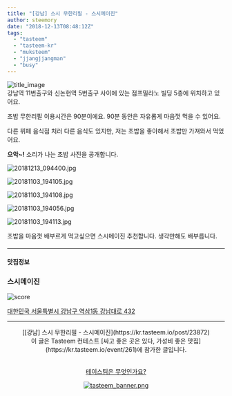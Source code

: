 ```yaml
---
title: "[강남] 스시 무한리필 - 스시메이진"
author: steemory
date: "2018-12-13T08:48:12Z"
tags:
  - "tasteem"
  - "tasteem-kr"
  - "muksteem"
  - "jjangjjangman"
  - "busy"
---
```

![title_image](https://static.tasteem.io/uploads/3843/post/23872/content_02a0a8db-10b8-437a-ac58-437c65aee9d8.jpeg)
<br/>
강남역 11번출구와 신논현역 5번출구 사이에 있는 점프밀라노 빌딩 5층에 위치하고 있어요.

초밥 무한리필 이용시간은 90분이에요. 90분 동안은 자유롭게 마음껏 먹을 수 있어요.

다른 뷔페 음식점 처러 다른 음식도 있지만, 저는 초밥을 좋아해서 초밥만 가져와서 먹었어요.

**으악~!** 소리가 나는 초밥 사진을 공개합니다.

![20181213_094400.jpg](https://static.tasteem.io/uploads/image/image/116274/de0dc686-b3eb-4a2c-b3c6-bdfbdc90157e.jpeg)

![20181103_194105.jpg](https://static.tasteem.io/uploads/image/image/116277/de0dc686-b3eb-4a2c-b3c6-bdfbdc90157e.jpeg)

![20181103_194108.jpg](https://static.tasteem.io/uploads/image/image/116276/de0dc686-b3eb-4a2c-b3c6-bdfbdc90157e.jpeg)

![20181103_194056.jpg](https://static.tasteem.io/uploads/image/image/116275/de0dc686-b3eb-4a2c-b3c6-bdfbdc90157e.jpeg)

![20181103_194113.jpg](https://static.tasteem.io/uploads/image/image/116278/de0dc686-b3eb-4a2c-b3c6-bdfbdc90157e.jpeg)

초밥을 마음껏 배부르게 먹고싶으면 스시메이진 추천합니다. 생각만해도 배부릅니다.



####

---------------------
#### 맛집정보
### 스시메이진
![score](https://static.tasteem.io/images/steem/1Crowns.png)

[대한민국 서울특별시 강남구 역삼1동 강남대로 432](https://kr.tasteem.io/post/23872#map)

-----------------------------------------
<center>[[강남] 스시 무한리필 - 스시메이진](https://kr.tasteem.io/post/23872)
<br/>이 글은 Tasteem 컨테스트
 [싸고 좋은 곳은 있다, 가성비 좋은 맛집](https://kr.tasteem.io/event/261)에 참가한 글입니다.

<br/>[테이스팀은 무엇인가요?](https://kr.tasteem.io/about)

[![tasteem_banner.png](https://static.tasteem.io/images/tasteem_banner_v3.png)](https://kr.tasteem.io)</center>